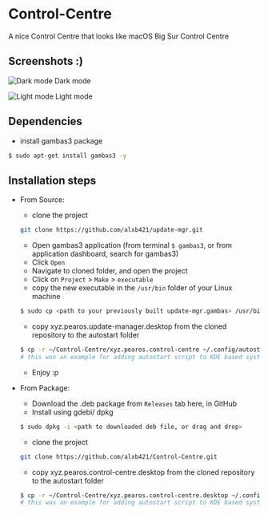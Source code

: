 # Control-Centre
A nice Control Centre that looks like macOS Big Sur Control Centre

## Screenshots :)
![Dark mode](Screenshots/dark_centre.png)
Dark mode

![Light mode](Screenshots/light_centre.png)
Light mode

## Dependencies

   - install gambas3 package
   ```sh
   $ sudo apt-get install gambas3 -y
   ```

## Installation steps
 - From Source:

   - clone the project
   ```sh
   git clone https://github.com/alxb421/update-mgr.git
   ```
   - Open gambas3 application (from terminal `$ gambas3`, or from application dashboard, search for gambas3)
   - Click `Open`
   - Navigate to cloned folder, and open the project
   - Click on `Project` > `Make` > `executable`
   - copy the new executable in the `/usr/bin` folder of your Linux machine
   ```sh
   $ sudo cp <path to your previously built update-mgr.gambas> /usr/bin/update-mgr
   ```
   - copy xyz.pearos.update-manager.desktop from the cloned repository to the autostart folder
   ```sh
   $ cp -r ~/Control-Centre/xyz.pearos.control-centre ~/.config/autostart
   # this was an example for adding autostart script to KDE based system
   ```
   - Enjoy :p

 - From Package:
   - Download the .deb package from `Releases` tab here, in GitHub
   - Install using gdebi/ dpkg
   ```sh
   $ sudo dpkg -i <path to downloaded deb file, or drag and drop>
   ```
   - clone the project
   ```sh
   git clone https://github.com/alxb421/Control-Centre.git
   ```
   - copy xyz.pearos.control-centre.desktop from the cloned repository to the autostart folder
   ```sh
   $ cp -r ~/Control-Centre/xyz.pearos.control-centre.desktop ~/.config/autostart/
   # this was an example for adding autostart script to KDE based system
   ```
